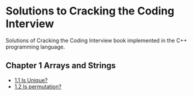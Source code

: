 # Solutions to Cracking the Coding Interview

Solutions of Cracking the Coding Interview book implemented in the C++ programming language.

## Chapter 1 Arrays and Strings

- [1.1 Is Unique?](chapter_1/ex_1_1.cpp)
- [1.2 Is permutation?](chapter_1/ex_1_2.cpp)
